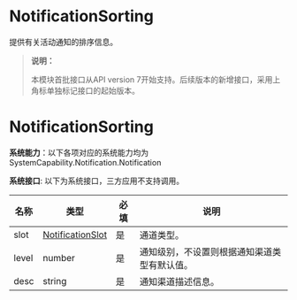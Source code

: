 # NotificationSorting

提供有关活动通知的排序信息。

> **说明：**
>
> 本模块首批接口从API version 7开始支持。后续版本的新增接口，采用上角标单独标记接口的起始版本。

# NotificationSorting

**系统能力**：以下各项对应的系统能力均为SystemCapability.Notification.Notification

**系统接口**: 以下为系统接口，三方应用不支持调用。

| 名称                 | 类型                  | 必填 | 说明                                       |
| -------------------- | --------------------- | --- | ------------------------------------------ |
| slot                 | [NotificationSlot](js-apis-inner-notification-notificationSlot.md) | 是  | 通道类型。                                   |
| level                | number                | 是  | 通知级别，不设置则根据通知渠道类型有默认值。 |
| desc                 | string                | 是  | 通知渠道描述信息。                           |
